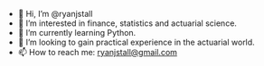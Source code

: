 - 👋 Hi, I’m @ryanjstall
- 👀 I’m interested in finance, statistics and actuarial science.
- 🌱 I’m currently learning Python.
- 💞️ I’m looking to gain practical experience in the actuarial world.
- 📫 How to reach me: ryanjstall@gmail.com

<!---
ryanjstall/ryanjstall is a ✨ special ✨ repository because its `README.md` (this file) appears on your GitHub profile.
You can click the Preview link to take a look at your changes.
--->
